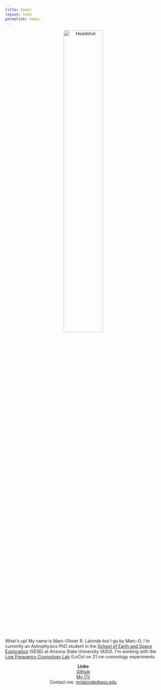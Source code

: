 ```yaml
---
title: home/
layout: home
permalink: home/
---
```

<p align="center">
<img src="graphics/fixed.jpg" alt="Headshot" width="50%" align="center">
</p>
  
What's up! My name is Marc-Olivier R. Lalonde but I go by Marc-O. I'm currently an Astrophysics PhD student in the <a href="https://sese.asu.edu/">School of Earth and Space Exploration</a> (SESE) at Arizona State University (ASU). I'm working with the <a href="https://loco.lab.asu.edu/">Low Frequency Cosmology Lab</a> (LoCo) on 21 cm cosmology experiments.

<p align="center">
<b> Links</b> <br>
  <a href="https://github.com/Starscream33">Github</a> <br>
  <a href="graphics/LibbyBerkhoutCV.pdf">My CV</a> <br>
  Contact me: <a href="mailto:mrlalonde@asu.edu">mrlalonde@asu.edu</a>

